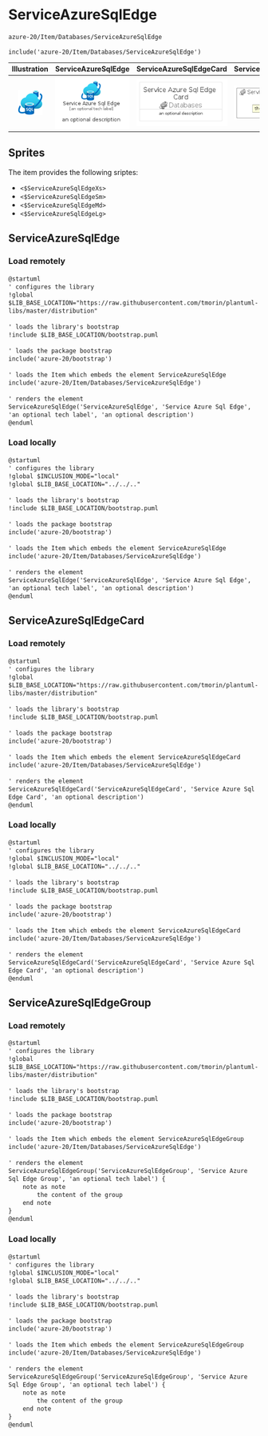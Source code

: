 # ServiceAzureSqlEdge


```text
azure-20/Item/Databases/ServiceAzureSqlEdge
```

```text
include('azure-20/Item/Databases/ServiceAzureSqlEdge')
```



| Illustration | ServiceAzureSqlEdge | ServiceAzureSqlEdgeCard | ServiceAzureSqlEdgeGroup |
| :---: | :---: | :---: | :---: |
| ![illustration for Illustration](../../../azure-20/Item/Databases/ServiceAzureSqlEdge.png) | ![illustration for ServiceAzureSqlEdge](../../../azure-20/Item/Databases/ServiceAzureSqlEdge.Local.png) | ![illustration for ServiceAzureSqlEdgeCard](../../../azure-20/Item/Databases/ServiceAzureSqlEdgeCard.Local.png) | ![illustration for ServiceAzureSqlEdgeGroup](../../../azure-20/Item/Databases/ServiceAzureSqlEdgeGroup.Local.png) |



## Sprites
The item provides the following sriptes:

- `<$ServiceAzureSqlEdgeXs>`
- `<$ServiceAzureSqlEdgeSm>`
- `<$ServiceAzureSqlEdgeMd>`
- `<$ServiceAzureSqlEdgeLg>`





## ServiceAzureSqlEdge

### Load remotely
```plantuml
@startuml
' configures the library
!global $LIB_BASE_LOCATION="https://raw.githubusercontent.com/tmorin/plantuml-libs/master/distribution"

' loads the library's bootstrap
!include $LIB_BASE_LOCATION/bootstrap.puml

' loads the package bootstrap
include('azure-20/bootstrap')

' loads the Item which embeds the element ServiceAzureSqlEdge
include('azure-20/Item/Databases/ServiceAzureSqlEdge')

' renders the element
ServiceAzureSqlEdge('ServiceAzureSqlEdge', 'Service Azure Sql Edge', 'an optional tech label', 'an optional description')
@enduml
```

### Load locally
```plantuml
@startuml
' configures the library
!global $INCLUSION_MODE="local"
!global $LIB_BASE_LOCATION="../../.."

' loads the library's bootstrap
!include $LIB_BASE_LOCATION/bootstrap.puml

' loads the package bootstrap
include('azure-20/bootstrap')

' loads the Item which embeds the element ServiceAzureSqlEdge
include('azure-20/Item/Databases/ServiceAzureSqlEdge')

' renders the element
ServiceAzureSqlEdge('ServiceAzureSqlEdge', 'Service Azure Sql Edge', 'an optional tech label', 'an optional description')
@enduml
```

## ServiceAzureSqlEdgeCard

### Load remotely
```plantuml
@startuml
' configures the library
!global $LIB_BASE_LOCATION="https://raw.githubusercontent.com/tmorin/plantuml-libs/master/distribution"

' loads the library's bootstrap
!include $LIB_BASE_LOCATION/bootstrap.puml

' loads the package bootstrap
include('azure-20/bootstrap')

' loads the Item which embeds the element ServiceAzureSqlEdgeCard
include('azure-20/Item/Databases/ServiceAzureSqlEdge')

' renders the element
ServiceAzureSqlEdgeCard('ServiceAzureSqlEdgeCard', 'Service Azure Sql Edge Card', 'an optional description')
@enduml
```

### Load locally
```plantuml
@startuml
' configures the library
!global $INCLUSION_MODE="local"
!global $LIB_BASE_LOCATION="../../.."

' loads the library's bootstrap
!include $LIB_BASE_LOCATION/bootstrap.puml

' loads the package bootstrap
include('azure-20/bootstrap')

' loads the Item which embeds the element ServiceAzureSqlEdgeCard
include('azure-20/Item/Databases/ServiceAzureSqlEdge')

' renders the element
ServiceAzureSqlEdgeCard('ServiceAzureSqlEdgeCard', 'Service Azure Sql Edge Card', 'an optional description')
@enduml
```

## ServiceAzureSqlEdgeGroup

### Load remotely
```plantuml
@startuml
' configures the library
!global $LIB_BASE_LOCATION="https://raw.githubusercontent.com/tmorin/plantuml-libs/master/distribution"

' loads the library's bootstrap
!include $LIB_BASE_LOCATION/bootstrap.puml

' loads the package bootstrap
include('azure-20/bootstrap')

' loads the Item which embeds the element ServiceAzureSqlEdgeGroup
include('azure-20/Item/Databases/ServiceAzureSqlEdge')

' renders the element
ServiceAzureSqlEdgeGroup('ServiceAzureSqlEdgeGroup', 'Service Azure Sql Edge Group', 'an optional tech label') {
    note as note
        the content of the group
    end note
}
@enduml
```

### Load locally
```plantuml
@startuml
' configures the library
!global $INCLUSION_MODE="local"
!global $LIB_BASE_LOCATION="../../.."

' loads the library's bootstrap
!include $LIB_BASE_LOCATION/bootstrap.puml

' loads the package bootstrap
include('azure-20/bootstrap')

' loads the Item which embeds the element ServiceAzureSqlEdgeGroup
include('azure-20/Item/Databases/ServiceAzureSqlEdge')

' renders the element
ServiceAzureSqlEdgeGroup('ServiceAzureSqlEdgeGroup', 'Service Azure Sql Edge Group', 'an optional tech label') {
    note as note
        the content of the group
    end note
}
@enduml
```

